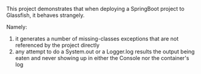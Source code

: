 This project demonstrates that when deploying a SpringBoot project to Glassfish, it behaves strangely.

Namely:
1) it generates a number of missing-classes exceptions that are not referenced by the project directly
2) any attempt to do a System.out or a Logger.log results the output being eaten and never showing up in either the Console nor the container's log
 